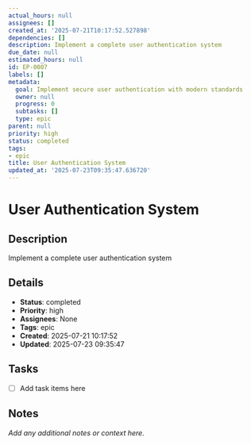 ```yaml
---
actual_hours: null
assignees: []
created_at: '2025-07-21T10:17:52.527898'
dependencies: []
description: Implement a complete user authentication system
due_date: null
estimated_hours: null
id: EP-0007
labels: []
metadata:
  goal: Implement secure user authentication with modern standards
  owner: null
  progress: 0
  subtasks: []
  type: epic
parent: null
priority: high
status: completed
tags:
- epic
title: User Authentication System
updated_at: '2025-07-23T09:35:47.636720'
---
```


# User Authentication System

## Description
Implement a complete user authentication system

## Details
- **Status**: completed
- **Priority**: high
- **Assignees**: None
- **Tags**: epic
- **Created**: 2025-07-21 10:17:52
- **Updated**: 2025-07-23 09:35:47

## Tasks
- [ ] Add task items here

## Notes
_Add any additional notes or context here._
